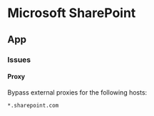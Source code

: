 # Microsoft SharePoint

## App

### Issues

#### Proxy

Bypass external proxies for the following hosts:

```txt
*.sharepoint.com
```
